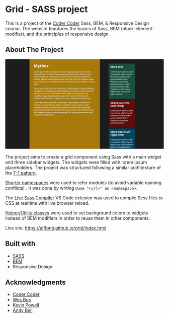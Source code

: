 # Grid - SASS project

This is a project of the [Coder Coder](https://www.youtube.com/watch?v=jfMHA8SqUL4) Sass, BEM, & Responsive Design course. The website feautures the basics of Sass, BEM (block-element-modifier), and the principles of responsive design.

## About The Project

![Grid screenshot](./screenshot.jpg)

The project aims to create a grid component using Sass with a main widget and three sidebar widgets. The widgets were filled with lorem ipsum placeholders. The project was structured following a similar architecture of the [7-1 pattern](https://sass-guidelin.es/#architecture). 

[Shorter namespaces](https://sass-lang.com/documentation/at-rules/use#choosing-a-namespace) were used to refer modules (to avoid variable namimg conflicts) . It was done by writing `@use "<url>" as <namespace>`.

The [Live Sass Compiler](https://marketplace.visualstudio.com/items?itemName=ritwickdey.live-sass) VS Code extesion was used to complie Scss files to CSS at realtime with live browser reload.

[Helper/Utility classes](https://davidtheclark.com/on-utility-classes/) were used to set background colors to widgets instead of BEM modifiers in order to reuse them in other components.

Live site: https://alffonti.github.io/grid/index.html

## Built with

- [SASS](https://sass-lang.com/)
- [BEM](https://getbem.com/)
- Responsive Design

## Acknowledgments

- [Coder Coder](https://coder-coder.com/)
- [Wes Bos](https://wesbos.com/courses)
- [Kevin Powell](https://www.youtube.com/kevinpowell)
- [Andy Bell](https://css-tricks.com/author/andybell/)
